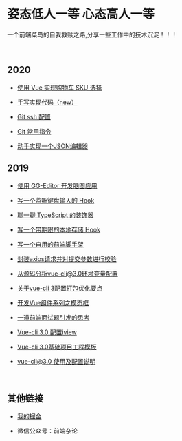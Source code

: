 # 姿态低人一等    心态高人一等

一个前端菜鸟的自我救赎之路,分享一些工作中的技术沉淀！！！

<br/>

## 2020

* [使用 Vue 实现购物车 SKU 选择](https://github.com/luchx/luchx.github.io/issues/18)

* [手写实现代码（new）](https://github.com/luchx/luchx.github.io/issues/17)

* [Git ssh 配置](https://github.com/luchx/luchx.github.io/issues/16)

* [Git 常用指令](https://github.com/luchx/luchx.github.io/issues/15)

* [动手实现一个JSON编辑器](https://github.com/luchx/luchx.github.io/issues/14)

## 2019

* [使用 GG-Editor 开发脑图应用](https://github.com/luchx/luchx.github.io/issues/13)

* [写一个监听键盘输入的 Hook](https://github.com/luchx/luchx.github.io/issues/12)

* [聊一聊 TypeScript 的装饰器](https://github.com/luchx/luchx.github.io/issues/11)

* [写一个带期限的本地存储 Hook](https://github.com/luchx/luchx.github.io/issues/10)

* [写一个自用的前端脚手架](https://github.com/luchx/luchx.github.io/issues/9)

* [封装axios请求并对提交参数进行校验](https://github.com/luchx/luchx.github.io/issues/8)

* [从源码分析vue-cli@3.0环境变量配置](https://github.com/luchx/luchx.github.io/issues/7)

* [关于vue-cli 3配置打包优化要点](https://github.com/luchx/luchx.github.io/issues/6)

* [开发Vue组件系列之模态框](https://github.com/luchx/luchx.github.io/issues/5)

* [一道前端面试题引发的思考](https://github.com/luchx/luchx.github.io/issues/4)

* [Vue-cli 3.0 配置iview](https://github.com/luchx/luchx.github.io/issues/3)

* [Vue-cli 3.0基础项目工程模板](https://github.com/luchx/luchx.github.io/issues/2)

* [vue-cli@3.0 使用及配置说明](https://github.com/luchx/luchx.github.io/issues/1)

<br/>

## 其他链接

* [我的掘金](https://juejin.im/user/585e36d561ff4b0058144d99/posts)

* 微信公众号：前端杂论
